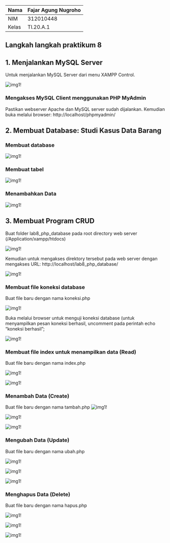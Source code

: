 | Nama      | Fajar Agung Nugroho |
| ----------- | ----------- |
| NIM     | 312010448       |
| Kelas   | TI.20.A.1        |

## Langkah langkah praktikum 8

## 1. Menjalankan MySQL Server
Untuk menjalankan MySQL Server dari menu XAMPP Control.

![img1!](assets/img/1/1.png)

### Mengakses MySQL Client menggunakan PHP MyAdmin
Pastikan webserver Apache dan MySQL server sudah dijalankan. Kemudian buka melalui browser: http://localhost/phpmyadmin/

## 2. Membuat Database: Studi Kasus Data Barang

### Membuat database
![img1!](assets/img/2/1.png)

### Membuat tabel
![img1!](assets/img/2/2.png)

### Menambahkan Data
![img1!](assets/img/2/3.png)

## 3. Membuat Program CRUD
Buat folder lab8_php_database pada root directory web server (/Application/xampp/htdocs)

![img1!](assets/img/3/1.png)

Kemudian untuk mengakses direktory tersebut pada web server dengan mengakses URL:
http://localhost/lab8_php_database/

![img1!](assets/img/3/2.png)

### Membuat file koneksi database
Buat file baru dengan nama koneksi.php

![img1!](assets/img/3/3.png)

Buka melalui browser untuk menguji koneksi database (untuk menyampilkan pesan koneksi berhasil, uncomment pada perintah echo “koneksi berhasil”;

![img1!](assets/img/3/4.png)

### Membuat file index untuk menampilkan data (Read)
Buat file baru dengan nama index.php

![img1!](assets/img/3/55.png)

![img1!](assets/img/3/66.png)

### Menambah Data (Create)
Buat file baru dengan nama tambah.php
![img1!](assets/img/3/7.png)

![img1!](assets/img/3/8.png)

![img1!](assets/img/3/9.png)

### Mengubah Data (Update)
Buat file baru dengan nama ubah.php

![img1!](assets/img/3/20.png)

![img1!](assets/img/3/21.png)

![img1!](assets/img/3/11.png)

### Menghapus Data (Delete)
Buat file baru dengan nama hapus.php

![img1!](assets/img/3/22.png)

![img1!](assets/img/3/23.png)

![img1!](assets/img/3/24.png)